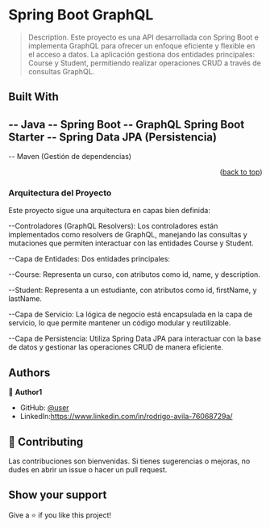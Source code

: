 <a name="readme-top"></a>

# Spring Boot GraphQL

> Description.
Este proyecto es una API desarrollada con Spring Boot e implementa GraphQL para ofrecer un enfoque eficiente y flexible en el acceso a datos. La aplicación gestiona dos entidades principales: Course y Student, permitiendo realizar operaciones CRUD a través de consultas GraphQL.

## Built With

-- Java 
-- Spring Boot 
-- GraphQL Spring Boot Starter
-- Spring Data JPA (Persistencia)
--
-- Maven (Gestión de dependencias)


<p align="right">(<a href="#readme-top">back to top</a>)</p>

### Arquitectura del Proyecto
Este proyecto sigue una arquitectura en capas bien definida:

--Controladores (GraphQL Resolvers): Los controladores están implementados como resolvers de GraphQL, manejando las consultas y mutaciones que permiten interactuar con las entidades Course y Student.

--Capa de Entidades: Dos entidades principales:

--Course: Representa un curso, con atributos como id, name, y description.


--Student: Representa a un estudiante, con atributos como id, firstName, y lastName.


--Capa de Servicio: La lógica de negocio está encapsulada en la capa de servicio, lo que permite mantener un código modular y reutilizable.

--Capa de Persistencia: Utiliza Spring Data JPA para interactuar con la base de datos y gestionar las operaciones CRUD de manera eficiente.

## Authors

👤 **Author1**

- GitHub: [@user](https://github.com/user)
- LinkedIn:https://www.linkedin.com/in/rodrigo-avila-76068729a/

## 🤝 Contributing

Las contribuciones son bienvenidas. Si tienes sugerencias o mejoras, no dudes en abrir un issue o hacer un pull request.

## Show your support

Give a ⭐️ if you like this project!

